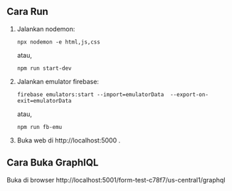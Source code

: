 ## Cara Run
1. Jalankan nodemon:
   ```
   npx nodemon -e html,js,css
   ```
   atau,
   ```
   npm run start-dev
   ```
2. Jalankan emulator firebase:
   ```
   firebase emulators:start --import=emulatorData  --export-on-exit=emulatorData
   ```
   atau,
   ```
   npm run fb-emu
3. Buka web di http://localhost:5000 .
## Cara Buka GraphIQL
Buka di browser http://localhost:5001/form-test-c78f7/us-central1/graphql
